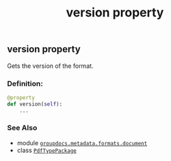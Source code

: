 ﻿---
title: version property
second_title: GroupDocs.Metadata for Python via .NET API References
description: 
type: docs
url: /python-net/groupdocs.metadata.formats.document/pdftypepackage/version/
is_root: false
weight: 170
---

## version property


Gets the version of the format.
### Definition:
```python
@property
def version(self):
    ...
```

### See Also
* module [`groupdocs.metadata.formats.document`](../../)
* class [`PdfTypePackage`](/metadata/python-net/groupdocs.metadata.formats.document/pdftypepackage)
